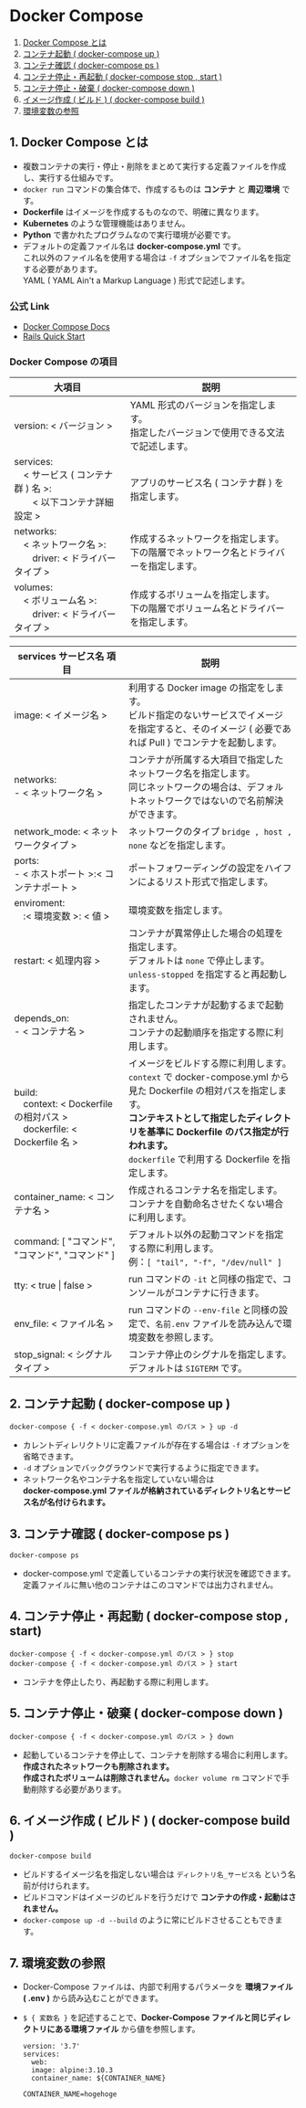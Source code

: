 # Docker Compose
1. [Docker Compose とは](#anchor1)
2. [コンテナ起動 ( docker-compose up )](#anchor2)
3. [コンテナ確認 ( docker-compose ps )](#anchor3)
4. [コンテナ停止・再起動 ( docker-compose stop , start )](#anchor4)
5. [コンテナ停止・破棄 ( docker-compose down )](#anchor5)
6. [イメージ作成 ( ビルド ) ( docker-compose build )](#anchor6)
7. [環境変数の参照](#anchor7)

<a id="anchor1"></a>

## 1. Docker Compose とは
 - 複数コンテナの実行・停止・削除をまとめて実行する定義ファイルを作成し、実行する仕組みです。
 - ` docker run ` コマンドの集合体で、作成するものは **コンテナ** と **周辺環境** です。
 - **Dockerfile** はイメージを作成するものなので、明確に異なります。
 - **Kubernetes** のような管理機能はありません。
 - **Python** で書かれたプログラムなので実行環境が必要です。
 - デフォルトの定義ファイル名は **docker-compose.yml** です。<br>これ以外のファイル名を使用する場合は ` -f ` オプションでファイル名を指定する必要があります。<br>YAML ( YAML Ain't a Markup Language ) 形式で記述します。
### 公式 Link
 - [Docker Compose Docs](https://docs.docker.jp/compose/index.html)
 - [Rails Quick Start](https://docs.docker.com/samples/rails/)

### Docker Compose の項目

|大項目|説明|
|----|----|
|version: < バージョン >|YAML 形式のバージョンを指定します。<br>指定したバージョンで使用できる文法で記述します。|
|services:<br>　< サービス ( コンテナ群 ) 名 >:<br>　　< 以下コンテナ詳細設定 >|アプリのサービス名 ( コンテナ群 ) を指定します。|
|networks:<br>　< ネットワーク名 >:<br>　　driver: < ドライバータイプ >|作成するネットワークを指定します。<br>下の階層でネットワーク名とドライバーを指定します。|
|volumes:<br>　< ボリューム名 >:<br>　　driver: < ドライバータイプ >|作成するボリュームを指定します。<br>下の階層でボリューム名とドライバーを指定します。|

|services サービス名 項目|説明|
|----|----|
|image: < イメージ名 >|利用する Docker image の指定をします。<br>ビルド指定のないサービスでイメージを指定すると、そのイメージ ( 必要であれば Pull ) でコンテナを起動します。|
|networks:<br>- < ネットワーク名 >|コンテナが所属する大項目で指定したネットワーク名を指定します。<br>同じネットワークの場合は、デフォルトネットワークではないので名前解決ができます。|
|network_mode: < ネットワークタイプ >|ネットワークのタイプ ` bridge , host , none ` などを指定します。|
|ports:<br>- < ホストポート >:< コンテナポート >|ポートフォワーディングの設定をハイフンによるリスト形式で指定します。|
|enviroment:<br>　:< 環境変数 >: < 値 > |環境変数を指定します。|
|restart: < 処理内容 >|コンテナが異常停止した場合の処理を指定します。<br>デフォルトは ` none ` で停止します。<br>` unless-stopped ` を指定すると再起動します。|
|depends_on:<br>- < コンテナ名 >|指定したコンテナが起動するまで起動されません。<br>コンテナの起動順序を指定する際に利用します。|
|build:<br>　context: < Dockerfile の相対パス ><br>　dockerfile: < Dockerfile 名 >|イメージをビルドする際に利用します。<br>` context ` で docker-compose.yml から見た Dockerfile の相対パスを指定します。<br>**コンテキストとして指定したディレクトリを基準に Dockerfile のパス指定が行われます。**<br>` dockerfile ` で利用する Dockerfile を指定します。|
|container_name: < コンテナ名 >|作成されるコンテナ名を指定します。<br>コンテナを自動命名させたくない場合に利用します。|
|command: [ "コマンド", "コマンド", "コマンド" ]|デフォルト以外の起動コマンドを指定する際に利用します。<br>例：` [ "tail", "-f", "/dev/null" ] `|
|tty: < true \| false >|run コマンドの ` -it ` と同様の指定で、コンソールがコンテナに行きます。|
|env_file: < ファイル名 >|run コマンドの ` --env-file ` と同様の設定で、` 名前.env ` ファイルを読み込んで環境変数を参照します。|
|stop_signal: < シグナルタイプ >|コンテナ停止のシグナルを指定します。<br>デフォルトは ` SIGTERM ` です。|

<a id="anchor2"></a>

## 2. コンテナ起動 ( docker-compose up )

 ```:コマンド
 docker-compose { -f < docker-compose.yml のパス > } up -d
 ```
 - カレントディレリクトリに定義ファイルが存在する場合は ` -f ` オプションを省略できます。
 - ` -d ` オプションでバックグラウンドで実行するように指定できます。
 - ネットワーク名やコンテナ名を指定していない場合は<br>**docker-compose.yml ファイルが格納されているディレクトリ名とサービス名が名付けられます。**

<a id="anchor3"></a>

## 3. コンテナ確認 ( docker-compose ps )

 ```:コマンド
 docker-compose ps
 ```

 - docker-compose.yml で定義しているコンテナの実行状況を確認できます。<br>定義ファイルに無い他のコンテナはこのコマンドでは出力されません。

<a id="anchor4"></a>

## 4. コンテナ停止・再起動 ( docker-compose stop , start)

 ```:コマンド
 docker-compose { -f < docker-compose.yml のパス > } stop
 docker-compose { -f < docker-compose.yml のパス > } start
 ```

 - コンテナを停止したり、再起動する際に利用します。

<a id="anchor5"></a>

## 5. コンテナ停止・破棄 ( docker-compose down )

 ```:コマンド
 docker-compose { -f < docker-compose.yml のパス > } down
 ```

 - 起動しているコンテナを停止して、コンテナを削除する場合に利用します。<br>**作成されたネットワークも削除されます。**<br>**作成されたボリュームは削除されません。**` docker volume rm ` コマンドで手動削除する必要があります。

<a id="anchor6"></a>

## 6. イメージ作成 ( ビルド ) ( docker-compose build )

 ```:コマンド
 docker-compose build
 ```

 - ビルドするイメージ名を指定しない場合は ` ディレクトリ名_サービス名 ` という名前が付けられます。
 - ビルドコマンドはイメージのビルドを行うだけで **コンテナの作成・起動はされません。**
 - ` docker-compose up -d --build ` のように常にビルドさせることもできます。

<a id="anchor7"></a>

## 7. 環境変数の参照
 - Docker-Compose ファイルは、内部で利用するパラメータを **環境ファイル ( .env )** から読み込むことができます。
 - ` $ { 変数名 } ` を記述することで、**Docker-Compose ファイルと同じディレクトリにある環境ファイル** から値を参照します。

    ```:docker-compose
    version: '3.7'
    services:
      web:
      image: alpine:3.10.3
      container_name: ${CONTAINER_NAME}
    ```
    ```:.env
    CONTAINER_NAME=hogehoge
    ```
